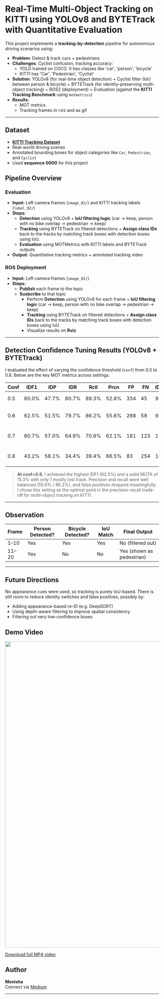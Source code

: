 # Real-Time Multi-Object Tracking on KITTI using YOLOv8 and BYTETrack with Quantitative Evaluation

This project implements a **tracking-by-detection** pipeline for autonomous driving scenarios using:

- **Problem**: Detect & track cars + pedestrians
- **Challenges**: Cyclist confusion, tracking accuracy:
  - YOLO trained on COCO. It has classes like 'car', 'person', 'bicycle'
  - KITTI has 'Car', 'Pedestrian', 'Cyclist'
- **Solution**: YOLOv8 (for real-time object detection) + Cyclist filter (IoU between person & bicycle) + BYTETrack (for identity-preserving multi-object tracking) + ROS2 (deployment) + Evaluation (against the **KITTI Tracking Benchmark** using `motmetrics`)
- **Results**:
   - MOT metrics
   - Tracking frames in rviz and as gif
---
## Dataset
- **[KITTI Tracking Dataset](http://www.cvlibs.net/datasets/kitti/eval_tracking.php)**
- Real-world driving scenes
- Annotated bounding boxes for object categories like `Car`, `Pedestrian`, and `Cyclist`
- Used **sequence 0000** for this project
  
## Pipeline Overview 
### Evaluation
- **Input:** Left camera frames (`image_02/`) and KITTI tracking labels (`label_02/`)
- **Steps:**  
  - **Detection** using YOLOv8 +  **IoU filtering logic** (car -> keep, person with no bike overlap -> pedestrian -> keep)
  - **Tracking** using BYTETrack on filtered detections +  **Assign class IDs** back to the tracks by matching track boxes with detection boxes using IoU.
  - **Evaluation** using MOTMetrics with KITTI labels and BYTETrack outputs
- **Output:** Quantitative tracking metrics + annotated tracking video

### ROS Deployment
- **Input:** Left camera frames (`image_02/`)
- **Steps:**
  - **Publish** each frame to the topic
  - **Susbcribe** to that topic
    - Perform **Detection** using YOLOv8 for each frame +  **IoU filtering logic** (car -> keep, person with no bike overlap -> pedestrian -> keep)
    - **Tracking** using BYTETrack on filtered detections + **Assign class IDs** back to the tracks by matching track boxes with detection boxes using IoU
    - Visualize results on **Rviz**
---
## Detection Confidence Tuning Results (YOLOv8 + BYTETrack)
I evaluated the effect of varying the confidence threshold (`conf`) from 0.5 to 0.8. Below are the key MOT metrics across settings. 

| Conf | IDF1  | IDP  | IDR  | Rcll | Prcn | FP  | FN  | IDs | MOTA | Comments |
|------|-------|------|------|------|------|-----|-----|------|------|----------|
| 0.5  | 60.0% | 47.7% | 80.7% | 89.3% | 52.8% | 334 | 45  | 9  | 7.4%  | Good balance |
| 0.6  | 62.5% | 51.5% | 79.7% | 86.2% | 55.6% | 288 | 58  | 9  | 15.3% | **Best IDF1**, slightly more FN |
| 0.7  | 60.7% | 57.0% | 64.9% | 70.6% | 62.1% | 181 | 123 | 12 | 24.6% | Too many missed GTs (FN↑) |
| 0.8  | 43.2% | 58.1% | 34.4% | 39.4% | 66.5% | 83  | 254 | 10 | 17.2% | FN very high, recall broken |

> **At conf=0.6**, I achieved the highest IDF1 (62.5%) and a solid MOTA of 15.3% with only 1 mostly lost track. Precision and recall were well balanced (55.6% / 86.2%), and false positives dropped meaningfully. I chose this setting as the optimal point in the precision-recall trade-off for multi-object tracking on KITTI.

---
## Observation

| Frame | Person Detected? | Bicycle Detected? | IoU Match | Final Output            |
| ----- | ---------------- | ----------------- | --------- | ----------------------- |
| 1–10  | Yes              | Yes               | Yes       | No (filtered out)        |
| 11–20 | Yes              | No                | No        | Yes (shown as pedestrian) |

---

## Future Directions
No appearance cues were used, so tracking is purely IoU-based. There is still room to reduce identity switches and false positives, possibly by:

- Adding appearance-based re-ID (e.g. DeepSORT)
- Using depth-aware filtering to improve spatial consistency
- Filtering out very low-confidence boxes

## Demo Video

<p align="center">
  <img src="videos/kitti_tracking_output.gif" width="1000"/>
</p>

[Download full MP4 video](videos/kitti_tracking_output.mp4)

## Author

**Monisha**  
Connect via [Medium](https://medium.com/@monishatemp20)  

---
